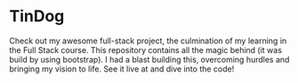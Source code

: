 # TinDog
Check out my awesome full-stack project, the culmination of my learning in the Full Stack course. This repository contains all the magic behind (it was build by using bootstrap). I had a blast building this, overcoming hurdles and bringing my vision to life. See it live at and dive into the code!
